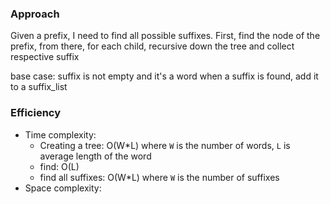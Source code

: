 ### Approach
Given a prefix, I need to find all possible suffixes.
First, find the node of the prefix, from there, 
for each child, recursive down the tree and collect respective suffix

base case: suffix is not empty and it's a word
when a suffix is found, add it to a suffix_list


### Efficiency
 - Time complexity:
    - Creating a tree: O(W*L) where `W` is the number of words,
 `L` is average length of the word
    - find: O(L)
    - find all suffixes: O(W*L) where `W` is the number
     of suffixes
 - Space complexity: 